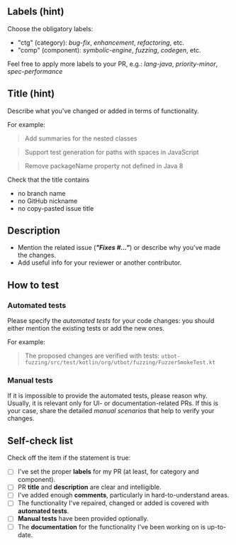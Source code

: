 ## Labels (hint)

Choose the obligatory labels:
- "ctg" (category): _bug-fix_, _enhancement_, _refactoring_, etc.
- "comp" (component): _symbolic-engine_, _fuzzing_, _codegen_, etc.

Feel free to apply more labels to your PR, e.g.: _lang-java_, _priority-minor_, _spec-performance_

## Title (hint)

Describe what you've changed or added in terms of functionality.

For example:

> Add summaries for the nested classes

> Support test generation for paths with spaces in JavaScript

> Remove packageName property not defined in Java 8

Check that the title contains
* no branch name
* no GitHub nickname
* no copy-pasted issue title

## Description

- Mention the related issue (_**"Fixes #..."**_) or describe why you've made the changes.
- Add useful info for your reviewer or another contributor.

## How to test

### Automated tests

Please specify the _automated tests_ for your code changes: you should either mention the existing tests or add the new ones.

For example:

> The proposed changes are verified with tests:
> `utbot-fuzzing/src/test/kotlin/org/utbot/fuzzing/FuzzerSmokeTest.kt`

### Manual tests

If it is impossible to provide the automated tests, please reason why. Usually, it is relevant only for UI- or documentation-related PRs.
If this is your case, share the detailed _manual scenarios_ that help to verify your changes.

## Self-check list

Check off the item if the statement is true:

- [ ] I've set the proper **labels** for my PR (at least, for category and component).
- [ ] PR **title** and **description** are clear and intelligible.
- [ ] I've added enough **comments**, particularly in hard-to-understand areas.
- [ ] The functionality I've repaired, changed or added is covered with **automated tests**.
- [ ] **Manual tests** have been provided optionally.
- [ ] The **documentation** for the functionality I've been working on is up-to-date.